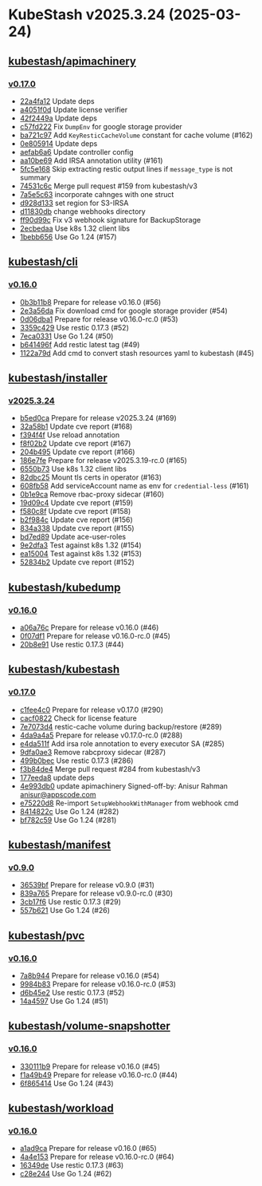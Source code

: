# KubeStash v2025.3.24 (2025-03-24)


## [kubestash/apimachinery](https://github.com/kubestash/apimachinery)

### [v0.17.0](https://github.com/kubestash/apimachinery/releases/tag/v0.17.0)

- [22a4fa12](https://github.com/kubestash/apimachinery/commit/22a4fa12) Update deps
- [a4051f0d](https://github.com/kubestash/apimachinery/commit/a4051f0d) Update license verifier
- [42f2449a](https://github.com/kubestash/apimachinery/commit/42f2449a) Update deps
- [c57fd222](https://github.com/kubestash/apimachinery/commit/c57fd222) Fix `DumpEnv` for google storage provider
- [ba721c97](https://github.com/kubestash/apimachinery/commit/ba721c97) Add `KeyResticCacheVolume` constant for cache volume (#162)
- [0e805914](https://github.com/kubestash/apimachinery/commit/0e805914) Update deps
- [aefab6a6](https://github.com/kubestash/apimachinery/commit/aefab6a6) Update controller config
- [aa10be69](https://github.com/kubestash/apimachinery/commit/aa10be69) Add IRSA annotation utility (#161)
- [5fc5e168](https://github.com/kubestash/apimachinery/commit/5fc5e168) Skip extracting restic output lines if `message_type` is not summary
- [74531c6c](https://github.com/kubestash/apimachinery/commit/74531c6c) Merge pull request #159 from kubestash/v3
- [7a5e5c63](https://github.com/kubestash/apimachinery/commit/7a5e5c63) incorporate cahnges with one struct
- [d928d133](https://github.com/kubestash/apimachinery/commit/d928d133) set region for S3-IRSA
- [d11830db](https://github.com/kubestash/apimachinery/commit/d11830db) change webhooks directory
- [ff90d99c](https://github.com/kubestash/apimachinery/commit/ff90d99c) Fix v3 webhook signature for BackupStorage
- [2ecbedaa](https://github.com/kubestash/apimachinery/commit/2ecbedaa) Use k8s 1.32 client libs
- [1bebb656](https://github.com/kubestash/apimachinery/commit/1bebb656) Use Go 1.24 (#157)



## [kubestash/cli](https://github.com/kubestash/cli)

### [v0.16.0](https://github.com/kubestash/cli/releases/tag/v0.16.0)

- [0b3b11b8](https://github.com/kubestash/cli/commit/0b3b11b8) Prepare for release v0.16.0 (#56)
- [2e3a56da](https://github.com/kubestash/cli/commit/2e3a56da) Fix download cmd for google storage provider (#54)
- [0d06dba1](https://github.com/kubestash/cli/commit/0d06dba1) Prepare for release v0.16.0-rc.0 (#53)
- [3359c429](https://github.com/kubestash/cli/commit/3359c429) Use restic 0.17.3 (#52)
- [7eca0331](https://github.com/kubestash/cli/commit/7eca0331) Use Go 1.24 (#50)
- [b641496f](https://github.com/kubestash/cli/commit/b641496f) Add restic latest tag (#49)
- [1122a79d](https://github.com/kubestash/cli/commit/1122a79d) Add cmd to convert stash resources yaml to kubestash (#45)



## [kubestash/installer](https://github.com/kubestash/installer)

### [v2025.3.24](https://github.com/kubestash/installer/releases/tag/v2025.3.24)

- [b5ed0ca](https://github.com/kubestash/installer/commit/b5ed0ca) Prepare for release v2025.3.24 (#169)
- [32a58b1](https://github.com/kubestash/installer/commit/32a58b1) Update cve report (#168)
- [f394f4f](https://github.com/kubestash/installer/commit/f394f4f) Use reload annotation
- [f8f02b2](https://github.com/kubestash/installer/commit/f8f02b2) Update cve report (#167)
- [204b495](https://github.com/kubestash/installer/commit/204b495) Update cve report (#166)
- [186e7fe](https://github.com/kubestash/installer/commit/186e7fe) Prepare for release v2025.3.19-rc.0 (#165)
- [6550b73](https://github.com/kubestash/installer/commit/6550b73) Use k8s 1.32 client libs
- [82dbc25](https://github.com/kubestash/installer/commit/82dbc25) Mount tls certs in operator (#163)
- [608fb58](https://github.com/kubestash/installer/commit/608fb58) Add serviceAccount name as env for `credential-less` (#161)
- [0b1e9ca](https://github.com/kubestash/installer/commit/0b1e9ca) Remove rbac-proxy sidecar (#160)
- [19d09c4](https://github.com/kubestash/installer/commit/19d09c4) Update cve report (#159)
- [f580c8f](https://github.com/kubestash/installer/commit/f580c8f) Update cve report (#158)
- [b2f984c](https://github.com/kubestash/installer/commit/b2f984c) Update cve report (#156)
- [834a338](https://github.com/kubestash/installer/commit/834a338) Update cve report (#155)
- [bd7ed89](https://github.com/kubestash/installer/commit/bd7ed89) Update ace-user-roles
- [9e2dfa3](https://github.com/kubestash/installer/commit/9e2dfa3) Test against k8s 1.32 (#154)
- [ea15004](https://github.com/kubestash/installer/commit/ea15004) Test against k8s 1.32 (#153)
- [52834b2](https://github.com/kubestash/installer/commit/52834b2) Update cve report (#152)



## [kubestash/kubedump](https://github.com/kubestash/kubedump)

### [v0.16.0](https://github.com/kubestash/kubedump/releases/tag/v0.16.0)

- [a06a76c](https://github.com/kubestash/kubedump/commit/a06a76c) Prepare for release v0.16.0 (#46)
- [0f07df1](https://github.com/kubestash/kubedump/commit/0f07df1) Prepare for release v0.16.0-rc.0 (#45)
- [20b8e91](https://github.com/kubestash/kubedump/commit/20b8e91) Use restic 0.17.3 (#44)



## [kubestash/kubestash](https://github.com/kubestash/kubestash)

### [v0.17.0](https://github.com/kubestash/kubestash/releases/tag/v0.17.0)

- [c1fee4c0](https://github.com/kubestash/kubestash/commit/c1fee4c0) Prepare for release v0.17.0 (#290)
- [cacf0822](https://github.com/kubestash/kubestash/commit/cacf0822) Check for license feature
- [7e7073d4](https://github.com/kubestash/kubestash/commit/7e7073d4) restic-cache volume during backup/restore (#289)
- [4da9a4a5](https://github.com/kubestash/kubestash/commit/4da9a4a5) Prepare for release v0.17.0-rc.0 (#288)
- [e4da511f](https://github.com/kubestash/kubestash/commit/e4da511f) Add irsa role annotation to every executor SA (#285)
- [9dfa0ae3](https://github.com/kubestash/kubestash/commit/9dfa0ae3) Remove rabcproxy sidecar (#287)
- [499b0bec](https://github.com/kubestash/kubestash/commit/499b0bec) Use restic 0.17.3 (#286)
- [f3b84de4](https://github.com/kubestash/kubestash/commit/f3b84de4) Merge pull request #284 from kubestash/v3
- [177eeda8](https://github.com/kubestash/kubestash/commit/177eeda8) update deps
- [4e993db0](https://github.com/kubestash/kubestash/commit/4e993db0) update apimachinery Signed-off-by: Anisur Rahman <anisur@appscode.com>
- [e75220d8](https://github.com/kubestash/kubestash/commit/e75220d8) Re-import `SetupWebhookWithManager` from webhook cmd
- [8414822c](https://github.com/kubestash/kubestash/commit/8414822c) Use Go 1.24 (#282)
- [bf782c59](https://github.com/kubestash/kubestash/commit/bf782c59) Use Go 1.24 (#281)



## [kubestash/manifest](https://github.com/kubestash/manifest)

### [v0.9.0](https://github.com/kubestash/manifest/releases/tag/v0.9.0)

- [36539bf](https://github.com/kubestash/manifest/commit/36539bf) Prepare for release v0.9.0 (#31)
- [839a765](https://github.com/kubestash/manifest/commit/839a765) Prepare for release v0.9.0-rc.0 (#30)
- [3cb17f6](https://github.com/kubestash/manifest/commit/3cb17f6) Use restic 0.17.3 (#29)
- [557b621](https://github.com/kubestash/manifest/commit/557b621) Use Go 1.24 (#26)



## [kubestash/pvc](https://github.com/kubestash/pvc)

### [v0.16.0](https://github.com/kubestash/pvc/releases/tag/v0.16.0)

- [7a8b944](https://github.com/kubestash/pvc/commit/7a8b944) Prepare for release v0.16.0 (#54)
- [9984b83](https://github.com/kubestash/pvc/commit/9984b83) Prepare for release v0.16.0-rc.0 (#53)
- [d6b45e2](https://github.com/kubestash/pvc/commit/d6b45e2) Use restic 0.17.3 (#52)
- [14a4597](https://github.com/kubestash/pvc/commit/14a4597) Use Go 1.24 (#51)



## [kubestash/volume-snapshotter](https://github.com/kubestash/volume-snapshotter)

### [v0.16.0](https://github.com/kubestash/volume-snapshotter/releases/tag/v0.16.0)

- [330111b9](https://github.com/kubestash/volume-snapshotter/commit/330111b9) Prepare for release v0.16.0 (#45)
- [f1a49b49](https://github.com/kubestash/volume-snapshotter/commit/f1a49b49) Prepare for release v0.16.0-rc.0 (#44)
- [6f865414](https://github.com/kubestash/volume-snapshotter/commit/6f865414) Use Go 1.24 (#43)



## [kubestash/workload](https://github.com/kubestash/workload)

### [v0.16.0](https://github.com/kubestash/workload/releases/tag/v0.16.0)

- [a1ad9ca](https://github.com/kubestash/workload/commit/a1ad9ca) Prepare for release v0.16.0 (#65)
- [4a4e153](https://github.com/kubestash/workload/commit/4a4e153) Prepare for release v0.16.0-rc.0 (#64)
- [16349de](https://github.com/kubestash/workload/commit/16349de) Use restic 0.17.3 (#63)
- [c28e244](https://github.com/kubestash/workload/commit/c28e244) Use Go 1.24 (#62)



